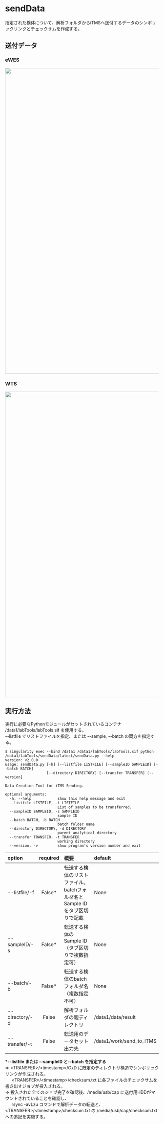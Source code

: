 # sendData
指定された検体について、解析フォルダからiTMSへ送付するデータのシンボリックリンクとチェックサムを作成する。
## 送付データ
### **eWES**
<img src="https://github.com/user-attachments/assets/cd1eb924-470a-4087-b647-d831edc29c51" width="1000">

### **WTS**
<img src="https://github.com/user-attachments/assets/67533440-aa2c-4a35-8c6f-3020910bd0f6" width="1000">

## 実行方法
実行に必要なPythonモジュールがセットされているコンテナ /data1/labTools/labTools.sif を使用する。\
--listfile でリストファイルを指定、または --sample, --batch の両方を指定する。
```
$ singularity exec --bind /data1 /data1/labTools/labTools.sif python /data1/labTools/sendData/latest/sendData.py --help
version: v2.0.0
usage: sendData.py [-h] [--listfile LISTFILE] [--sampleID SAMPLEID] [--batch BATCH]
                   [--directory DIRECTORY] [--transfer TRANSFER] [--version]

Data Creation Tool for iTMS Sending.

optional arguments:
  -h, --help            show this help message and exit
  --listfile LISTFILE, -f LISTFILE
                        List of samples to be transferred.
  --sampleID SAMPLEID, -s SAMPLEID
                        sample ID
  --batch BATCH, -b BATCH
                        batch folder name
  --directory DIRECTORY, -d DIRECTORY
                        parent analytical directory
  --transfer TRANSFER, -t TRANSFER
                        working directory
  --version, -v         show program's version number and exit
```
| option        |required | 概要                                            |default            |
|:--------------|:-------:|:------------------------------------------------|:------------------|
|--listfile/-f  |False*   |転送する検体のリストファイル。 batchフォルダ名とSample IDをタブ区切りで記載 |None |
|--sampleID/-s  |False*   |転送する検体のSample ID（タブ区切りで複数指定可）|None               |
|--batch/-b     |False*   |転送する検体のbatchフォルダ名（複数指定不可）    |None               |
|--directory/-d |False    |解析フォルダの親ディレクトリ                     |/data1/data/result |
|--transfer/-t  |False    |転送用のデータセット出力先                 |/data1/work/send_to_ITMS |

**\*--listfile または --sampleID と--batch を指定する** \
⇒ \<TRANSFER\>/\<timestamp\>/GxD に既定のディレクトリ構造でシンボリックリンクが作成される。\
&ensp;&ensp;&ensp;\<TRANSFER\>/\<timestamp\>/checksum.txt に各ファイルのチェックサムを書き出すジョブが投入される。\
⇒ 投入された全てのジョブ完了を確認後、/media/usb/cap に送付用HDDがマウントされていることを確認し、\
&ensp;&ensp;&ensp;rsync -avLzu コマンドで解析データの転送と、\<TRANSFER\>/\<timestamp\>/checksum.txt の /media/usb/cap/checksum.txt への追記を実施する。
